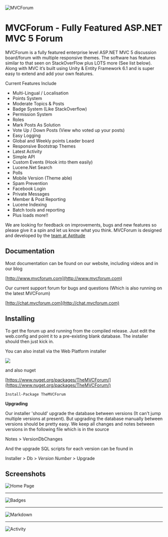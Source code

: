 ![MVCForum](http://support.mvcforum.com/installer/content/images/logo.png)

MVCForum - Fully Featured ASP.NET MVC 5 Forum
========

MVCForum is a fully featured enterprise level ASP.NET MVC 5 discussion board/forum with multiple responsive themes. The software has features similar to that seen on StackOverFlow plus LOTS more (See list below). Along with MVC it’s built using Unity & Entity Framework 6.1 and is super easy to extend and add your own features.

Current Features Include

- Multi-Lingual / Localisation
- Points System
- Moderate Topics & Posts
- Badge System (Like StackOverflow)
- Permission System
- Roles
- Mark Posts As Solution
- Vote Up / Down Posts (View who voted up your posts)
- Easy Logging
- Global and Weekly points Leader board
- Responsive Bootstrap Themes
- Latest Activity
- Simple API
- Custom Events (Hook into them easily)
- Lucene.Net Search
- Polls
- Mobile Version (Theme able)
- Spam Prevention
- Facebook Login
- Private Messages
- Member  & Post Reporting 
- Lucene Indexing
- Batch tools and reporting
- Plus loads more!!

We are looking for feedback on improvements, bugs and new features so please give it a spin and let us know what you think. MVCForum is designed and developed by the [team at Aptitude](http://www.aptitude.co.uk)

## Documentation ##

Most documentation can be found on our website, including videos and in our blog

[http://www.mvcforum.com](http://www.mvcforum.com)

Our current support forum for bugs and questions (Which is also running on the latest MVCForum)

[http://chat.mvcforum.com](http://chat.mvcforum.com)

## Installing ##

To get the forum up and running from the compiled release. Just edit the web.config and point it to a pre-existing blank database. The installer should then just kick in.

You can also install via the Web Platform installer

[<img src="http://www.mvcforum.com/media/9168/button_install_green.png">](http://www.microsoft.com/web/gallery/install.aspx?appid=MVCForum)

and also nuget

[https://www.nuget.org/packages/TheMVCForum/](https://www.nuget.org/packages/TheMVCForum/)

    Install-Package TheMVCForum

**Upgrading**

Our installer 'should' upgrade the database between versions (It can't jump multiple versions at present). But upgrading the database manually between versions should be pretty easy. We keep all changes and notes between versions in the following file which is in the source

Notes > VersionDbChanges

And the upgrade SQL scripts for each version can be found in

Installer > Db > *Version Number* > Upgrade

## Screenshots ##

![Home Page](http://www.mvcforum.com/img/screens/homepage.png)

----------

![Badges](http://www.mvcforum.com/img/screens/badges.png)

----------

![Markdown](http://www.mvcforum.com/img/screens/markdown.png)

----------

![Activity](http://www.mvcforum.com/img/screens/activity.png)
